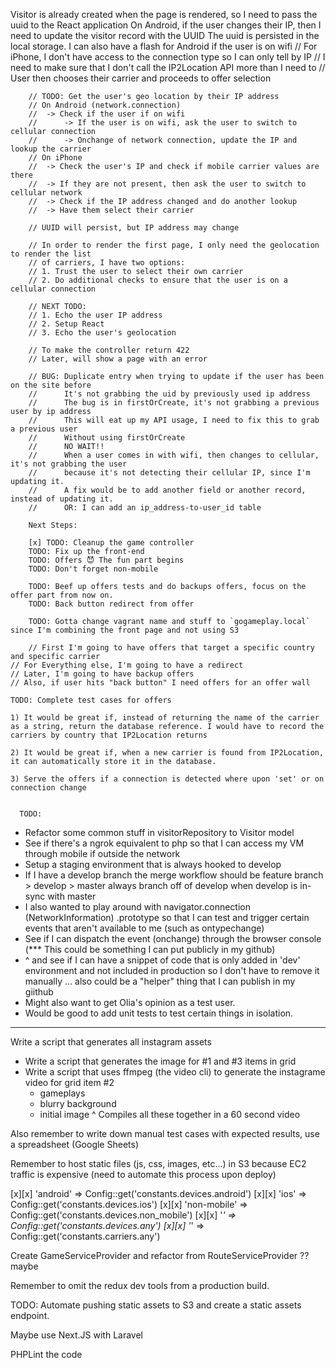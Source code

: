 Visitor is already created when the page is rendered, so I need to pass the uuid to the React application
On Android, if the user changes their IP, then I need to update the visitor record with the UUID
The uuid is persisted in the local storage.
I can also have a flash for Android if the user is on wifi
        // For iPhone, I don't have access to the connection type so I can only tell by IP
        // I need to make sure that I don't call the IP2Location API more than I need to
        // User then chooses their carrier and proceeds to offer selection

        // TODO: Get the user's geo location by their IP address
        // On Android (network.connection)
        //  -> Check if the user if on wifi
        //      -> If the user is on wifi, ask the user to switch to cellular connection
        //      -> Onchange of network connection, update the IP and lookup the carrier
        // On iPhone
        //  -> Check the user's IP and check if mobile carrier values are there
        //  -> If they are not present, then ask the user to switch to cellular network
        //  -> Check if the IP address changed and do another lookup
        //  -> Have them select their carrier

        // UUID will persist, but IP address may change

        // In order to render the first page, I only need the geolocation to render the list
        // of carriers, I have two options:
        // 1. Trust the user to select their own carrier
        // 2. Do additional checks to ensure that the user is on a cellular connection

        // NEXT TODO:
        // 1. Echo the user IP address
        // 2. Setup React
        // 3. Echo the user's geolocation

        // To make the controller return 422
        // Later, will show a page with an error

        // BUG: Duplicate entry when trying to update if the user has been on the site before
        //      It's not grabbing the uid by previously used ip address
        //      The bug is in firstOrCreate, it's not grabbing a previous user by ip address
        //      This will eat up my API usage, I need to fix this to grab a previous user
        //      Without using firstOrCreate
        //      NO WAIT!!
        //      When a user comes in with wifi, then changes to cellular, it's not grabbing the user
        //      because it's not detecting their cellular IP, since I'm updating it.
        //      A fix would be to add another field or another record, instead of updating it.
        //      OR: I can add an ip_address-to-user_id table

        Next Steps:

        [x] TODO: Cleanup the game controller
        TODO: Fix up the front-end
        TODO: Offers 😈 The fun part begins
        TODO: Don't forget non-mobile

        TODO: Beef up offers tests and do backups offers, focus on the offer part from now on.
        TODO: Back button redirect from offer

        TODO: Gotta change vagrant name and stuff to `gogameplay.local` since I'm combining the front page and not using S3

        // First I'm going to have offers that target a specific country and specific carrier
    // For Everything else, I'm going to have a redirect
    // Later, I'm going to have backup offers
    // Also, if user hits "back button" I need offers for an offer wall

    TODO: Complete test cases for offers

    1) It would be great if, instead of returning the name of the carrier as a string, return the database reference. I would have to record the carriers by country that IP2Location returns

    2) It would be great if, when a new carrier is found from IP2Location, it can automatically store it in the database.

    3) Serve the offers if a connection is detected where upon 'set' or on connection change
      

      TODO:

- Refactor some common stuff in visitorRepository to Visitor model
- See if there's a ngrok equivalent to php so that I can access my VM through mobile if outside the network
- Setup a staging environment that is always hooked to develop
- If I have a develop branch the merge workflow should be
    feature branch > develop > master
    always branch off of develop when develop is in-sync with master
- I also wanted to play around with navigator.connection (NetworkInformation) .prototype so that I can test and trigger certain events that aren't available to me (such as ontypechange)
- See if I can dispatch the event (onchange) through the browser console (*** This could be something I can put publicly in my github)
- ^ and see if I can have a snippet of code that is only added in 'dev' environment and not included in production so I don't have to remove it manually ... also could be a "helper" thing that I can publish in my giithub
- Might also want to get Olia's opinion as a test user.
- Would be good to add unit tests to test certain things in isolation.

---

Write a script that generates all instagram assets
- Write a script that generates the image for #1 and #3 items in grid
- Write a script that uses ffmpeg (the video cli) to generate the instagrame video for grid item #2
    - gameplays
    - blurry background
    - initial image
    ^ Compiles all these together in a 60 second video

Also remember to write down manual test cases with expected results, use a spreadsheet (Google Sheets)

Remember to host static files (js, css, images, etc...) in S3 because EC2 traffic is expensive (need to automate this process upon deploy)

[x][x] 'android' => Config::get('constants.devices.android')
[x][x] 'ios' => Config::get('constants.devices.ios')
[x][x] 'non-mobile' => Config::get('constants.devices.non_mobile')
[x][x] '*' => Config::get('constants.devices.any')
[x][x] '*' => Config::get('constants.carriers.any')

 Create GameServiceProvider and refactor from RouteServiceProvider ?? maybe

 Remember to omit the redux dev tools from a production build.

 TODO: Automate pushing static assets to S3 and create a static assets endpoint.

 Maybe use Next.JS with Laravel

 PHPLint the code